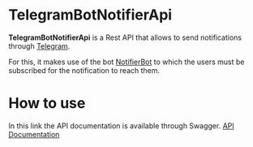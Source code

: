 # TelegramBotNotifierApi

**TelegramBotNotifierApi** is a Rest API that allows to send notifications through [Telegram](https://www.telegram.org).

For this, it makes use of the bot [NotifierBot](https://t.me/AwesomeNotifierBot) to which the users must be subscribed for the notification to reach them.

# How to use
In this link the API documentation is available through Swagger. [API Documentation](https://notifier-bot-api.herokuapp.com/swagger)
